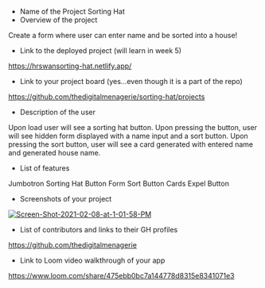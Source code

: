- Name of the Project
Sorting Hat 
- Overview of the project

Create a form where user can enter name and be sorted into a house!

- Link to the deployed project (will learn in week 5)

https://hrswansorting-hat.netlify.app/

- Link to your project board (yes...even though it is a part of the repo)

https://github.com/thedigitalmenagerie/sorting-hat/projects

- Description of the user

Upon load user will see a sorting hat button. Upon pressing the button, user will see hidden form displayed with a name input and a sort button. Upon pressing the sort button, user will see a card generated with entered name and generated house name. 

- List of features

Jumbotron
Sorting Hat Button
Form
Sort Button
Cards
Expel Button

- Screenshots of your project

<a href="https://ibb.co/BqST0fx"><img src="https://i.ibb.co/XSvFcWg/Screen-Shot-2021-02-08-at-1-01-58-PM.png" alt="Screen-Shot-2021-02-08-at-1-01-58-PM" border="0"></a>

- List of contributors and links to their GH profiles

https://github.com/thedigitalmenagerie

- Link to Loom video walkthrough of your app 

https://www.loom.com/share/475ebb0bc7a144778d8315e8341071e3
